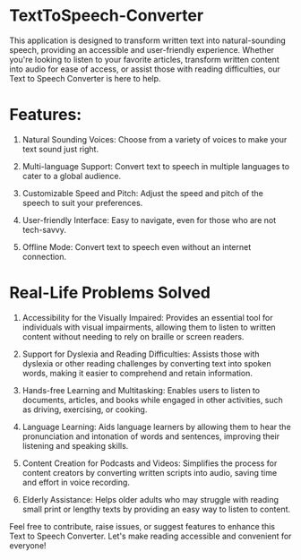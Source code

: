 # TextToSpeech-Converter
This application is designed to transform written text into natural-sounding speech, providing an accessible and user-friendly experience. Whether you're looking to listen to your favorite articles, transform written content into audio for ease of access, or assist those with reading difficulties, our Text to Speech Converter is here to help.

# Features:

1. Natural Sounding Voices: Choose from a variety of voices to make your text sound just right.

2. Multi-language Support: Convert text to speech in multiple languages to cater to a global audience.

3. Customizable Speed and Pitch: Adjust the speed and pitch of the speech to suit your preferences.

3. User-friendly Interface: Easy to navigate, even for those who are not tech-savvy.

4. Offline Mode: Convert text to speech even without an internet connection.

# Real-Life Problems Solved

1. Accessibility for the Visually Impaired: Provides an essential tool for individuals with visual impairments, allowing them to listen to written content without needing to rely on braille or screen readers.

2. Support for Dyslexia and Reading Difficulties: Assists those with dyslexia or other reading challenges by converting text into spoken words, making it easier to comprehend and retain information.

3. Hands-free Learning and Multitasking: Enables users to listen to documents, articles, and books while engaged in other activities, such as driving, exercising, or cooking.

4. Language Learning: Aids language learners by allowing them to hear the pronunciation and intonation of words and sentences, improving their listening and speaking skills.

5. Content Creation for Podcasts and Videos: Simplifies the process for content creators by converting written scripts into audio, saving time and effort in voice recording.

6. Elderly Assistance: Helps older adults who may struggle with reading small print or lengthy texts by providing an easy way to listen to content.


Feel free to contribute, raise issues, or suggest features to enhance this Text to Speech Converter. Let's make reading accessible and convenient for everyone!
